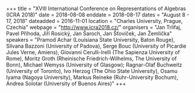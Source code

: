 +++
title = "XVIII International Conference on Representations of Algebras (ICRA 2018)"
date = 2018-08-08
enddate = 2018-08-17
dates = "August 8 - 17, 2018"
dateadded = 2016-11-01
location = "Charles University, Prague, Czechia"
webpage = "http://www.icra2018.cz/"
organisers = "Jan Trlifaj, Pavel P&#345;íhoda, Ji&#345;í Rosický, Jan Šaroch, Jan Š&#357;oví&#269;ek, Jan Žemli&#269;ka"
speakers = "Pramod Achar (Louisiana State University, Baton Rouge), Silvana Bazzoni (University of Padova), Serge Bouc (University of Picardie Jules Verne, Amiens), Giovanni Cerulli-Irelli (The Sapienza University of Rome), Moritz Groth (Rheinische Friedrich-Wilhelms, The University of Bonn), Michael Wemyss (University of Glasgow); Ragnar-Olaf Buchweitz  (University of Toronto), Ivo Herzog (The Ohio State University), Osamu Iyama (Nagoya University), Markus Reineke (Ruhr-University Bochum), Andrea Solotar (University of Buenos Aires)"
+++

